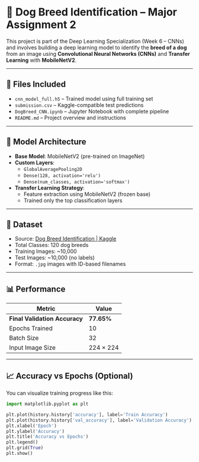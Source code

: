 # 🐶 Dog Breed Identification – Major Assignment 2

This project is part of the Deep Learning Specialization (Week 6 – CNNs) and involves building a deep learning model to identify the **breed of a dog** from an image using **Convolutional Neural Networks (CNNs)** and **Transfer Learning** with **MobileNetV2**.

---

## 📁 Files Included

- `cnn_model_full.h5` – Trained model using full training set
- `submission.csv` – Kaggle-compatible test predictions
- `DogBreed_CNN.ipynb` – Jupyter Notebook with complete pipeline
- `README.md` – Project overview and instructions

---

## 🧠 Model Architecture

- **Base Model**: MobileNetV2 (pre-trained on ImageNet)
- **Custom Layers**:
  - `GlobalAveragePooling2D`
  - `Dense(128, activation='relu')`
  - `Dense(num_classes, activation='softmax')`
- **Transfer Learning Strategy**:
  - Feature extraction using MobileNetV2 (frozen base)
  - Trained only the top classification layers

---

## 🔁 Dataset

- Source: [Dog Breed Identification | Kaggle](https://www.kaggle.com/c/dog-breed-identification/)
- Total Classes: 120 dog breeds
- Training Images: ~10,000
- Test Images: ~10,000 (no labels)
- Format: `.jpg` images with ID-based filenames

---

## 📊 Performance

| Metric                 | Value        |
|------------------------|--------------|
| **Final Validation Accuracy** | **77.65%**    |
| Epochs Trained         | 10           |
| Batch Size             | 32           |
| Input Image Size       | 224 × 224    |

---

## 📈 Accuracy vs Epochs (Optional)

You can visualize training progress like this:

```python
import matplotlib.pyplot as plt

plt.plot(history.history['accuracy'], label='Train Accuracy')
plt.plot(history.history['val_accuracy'], label='Validation Accuracy')
plt.xlabel('Epoch')
plt.ylabel('Accuracy')
plt.title('Accuracy vs Epochs')
plt.legend()
plt.grid(True)
plt.show()
